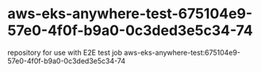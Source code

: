 # aws-eks-anywhere-test-675104e9-57e0-4f0f-b9a0-0c3ded3e5c34-74
repository for use with E2E test job aws-eks-anywhere-test:675104e9-57e0-4f0f-b9a0-0c3ded3e5c34-74
